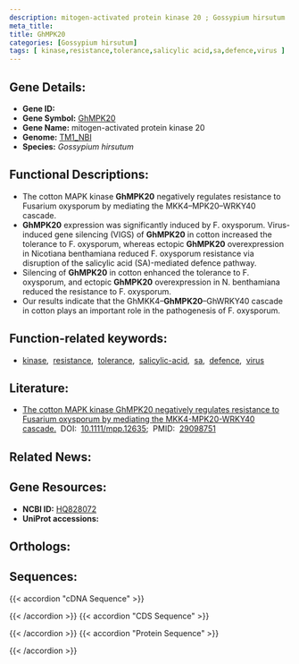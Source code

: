 ```yaml
---
description: mitogen-activated protein kinase 20 ; Gossypium hirsutum
meta_title:
title: GhMPK20
categories: [Gossypium hirsutum]
tags: [ kinase,resistance,tolerance,salicylic acid,sa,defence,virus ]
---
```


## Gene Details:
- **Gene ID:** []()
- **Gene Symbol:** <u>GhMPK20</u>
- **Gene Name:** mitogen-activated protein kinase 20
- **Genome:** [TM1_NBI](https://yanglab.hzau.edu.cn/CottonMD/download.1)
- **Species:** *Gossypium hirsutum*

## Functional Descriptions:
   - The cotton MAPK kinase **GhMPK20** negatively regulates resistance to Fusarium oxysporum by mediating the MKK4–MPK20–WRKY40 cascade.
   - **GhMPK20** expression was significantly induced by F. oxysporum. Virus-induced gene silencing (VIGS) of **GhMPK20** in cotton increased the tolerance to F. oxysporum, whereas ectopic **GhMPK20** overexpression in Nicotiana benthamiana reduced F. oxysporum resistance via disruption of the salicylic acid (SA)-mediated defence pathway.
   - Silencing of **GhMPK20** in cotton enhanced the tolerance to F. oxysporum, and ectopic **GhMPK20** overexpression in N. benthamiana reduced the resistance to F. oxysporum.
   - Our results indicate that the GhMKK4–**GhMPK20**–GhWRKY40 cascade in cotton plays an important role in the pathogenesis of F. oxysporum.

## Function-related keywords:
   - [kinase](/tags/kinase/),&nbsp;&nbsp;[resistance](/tags/resistance/),&nbsp;&nbsp;[tolerance](/tags/tolerance/),&nbsp;&nbsp;[salicylic-acid](/tags/salicylic-acid/),&nbsp;&nbsp;[sa](/tags/sa/),&nbsp;&nbsp;[defence](/tags/defence/),&nbsp;&nbsp;[virus](/tags/virus/)

## Literature:
   - [The cotton MAPK kinase GhMPK20 negatively regulates resistance to Fusarium oxysporum by mediating the MKK4-MPK20-WRKY40 cascade.](https://doi.org/10.1111/mpp.12635)&nbsp;&nbsp;DOI:&nbsp;&nbsp;[10.1111/mpp.12635](https://doi.org/10.1111/mpp.12635);&nbsp;&nbsp;PMID:&nbsp;&nbsp;[29098751](https://pubmed.ncbi.nlm.nih.gov/29098751/)

## Related News:

## Gene Resources:
- **NCBI ID:**  [HQ828072](https://www.ncbi.nlm.nih.gov/gene/?term=HQ828072)
- **UniProt accessions:**  [](https://www.uniprot.org/uniprotkb//entry)

## Orthologs:

## Sequences:
{{< accordion "cDNA Sequence" >}}

{{< /accordion >}}
{{< accordion "CDS Sequence" >}}

{{< /accordion >}}
{{< accordion "Protein Sequence" >}}

{{< /accordion >}}
